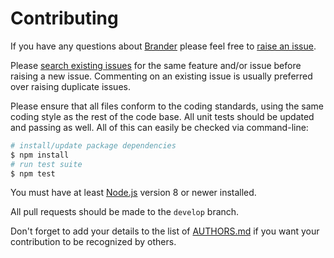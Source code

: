 # Contributing

If you have any questions about [Brander](https://github.com/NotNinja/brander) please feel free to
[raise an issue](https://github.com/NotNinja/brander/issues/new).

Please [search existing issues](https://github.com/NotNinja/brander/issues) for the same feature and/or issue before
raising a new issue. Commenting on an existing issue is usually preferred over raising duplicate issues.

Please ensure that all files conform to the coding standards, using the same coding style as the rest of the code base.
All unit tests should be updated and passing as well. All of this can easily be checked via command-line:

``` bash
# install/update package dependencies
$ npm install
# run test suite
$ npm test
```

You must have at least [Node.js](https://nodejs.org) version 8 or newer installed.

All pull requests should be made to the `develop` branch.

Don't forget to add your details to the list of [AUTHORS.md](https://github.com/NotNinja/brander/blob/master/AUTHORS.md)
if you want your contribution to be recognized by others.
